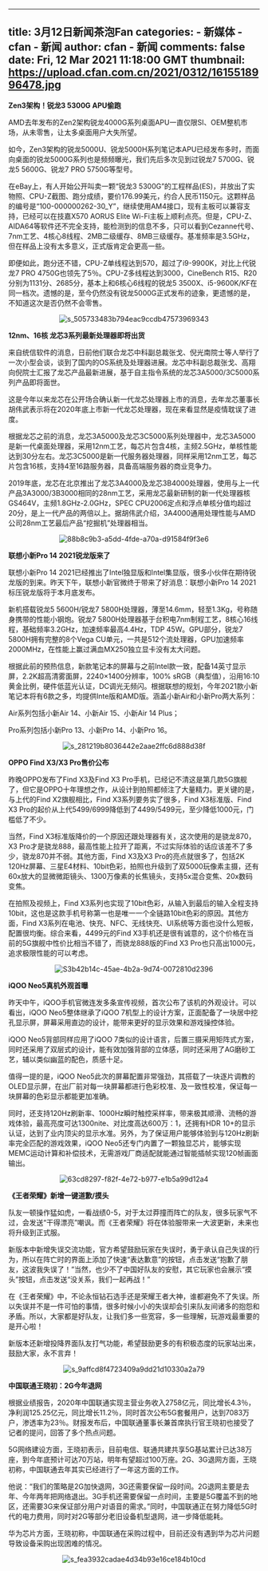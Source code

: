 
---
title: 3月12日新闻茶泡Fan
categories: 
    - 新媒体
    - cfan - 新闻
author: cfan - 新闻
comments: false
date: Fri, 12 Mar 2021 11:18:00 GMT
thumbnail: https://upload.cfan.com.cn/2021/0312/1615518996478.jpg
---

<div>   
<p><strong>Zen3架构！锐龙3 5300G APU偷跑</strong></p>
<p>AMD去年发布的Zen2架构锐龙4000G系列桌面APU一直仅限SI、OEM整机市场，从未零售，让太多桌面用户大失所望。</p>
<p>如今，Zen3架构的锐龙5000U、锐龙5000H系列笔记本APU已经发布多时，而面向桌面的锐龙5000G系列也是频频曝光，我们先后多次见到过锐龙7 5700G、锐龙5 5600G、锐龙7 PRO 5750G等型号。</p>
<p>在eBay上，有人开始公开叫卖一颗“锐龙3 5300G”的工程样品(ES)，并放出了实物照、CPU-Z截图、跑分成绩，要价176.99美元，约合人民币1150元。这颗样品的编号是“100-000000262-30_Y”，继续使用AM4接口，现有主板可以兼容支持，已经可以在技嘉X570 AORUS Elite Wi-Fi主板上顺利点亮。但是，CPU-Z、AIDA64等软件还不完全支持，能检测到的信息不多，只可以看到Cezanne代号、7nm工艺、4核心8线程、2MB二级缓存、8MB三级缓存。基准频率是3.5GHz，但在样品上没有太多意义，正式版肯定会更高一些。</p>
<p>即便如此，跑分还不错，CPU-Z单线程达到570，超过了i9-9900K，对比上代锐龙7 PRO 4750G也领先了5％。CPU-Z多线程达到3000，CineBench R15、R20分别为1131分、2685分，基本上和6核心6线程的锐龙5 3500X、i5-9600K/KF在同一档次。遗憾的是，至今仍然没有锐龙5000G正式发布的迹象，更遗憾的是，不知道这次是否仍然不会零售。</p>
<p style="text-align: center; text-indent: 0;"><img src="https://upload.cfan.com.cn/2021/0312/1615518996478.jpg" border="0" alt="s_505733483b794eac9ccdb47573969343" referrerpolicy="no-referrer"></p>
<p><strong>12nm、16核 龙芯3系列最新处理器即将出货</strong></p>
<p>来自统信软件的消息，日前他们联合龙芯中科副总裁张戈、倪光南院士等人举行了一次小型会谈，谈到了国内的OS系统及处理器进展。龙芯中科副总裁张戈、高翔向倪院士汇报了龙芯产品最新进展，基于自主指令系统的龙芯3A5000/3C5000系列产品即将面世。</p>
<p>这是今年以来龙芯在公开场合确认新一代龙芯处理器上市的消息，去年龙芯董事长胡伟武表示将在2020年底上市新一代龙芯处理器，现在来看显然是疫情耽误了进度。</p>
<p>根据龙芯之前的消息，龙芯3A5000及龙芯3C5000系列处理器中，龙芯3A5000是新一代桌面处理器，采用12nm工艺，每芯片包含4核，主频2.5GHz，单核性能达到30分左右。龙芯3C5000是新一代服务器处理器，同样采用12nm工艺，每芯片包含16核，支持4至16路服务器，具备高端服务器的商业竞争力。</p>
<p>2019年底，龙芯在北京推出了龙芯3A4000及龙芯3B4000处理器，使用与上一代产品3A3000/3B3000相同的28nm工艺，采用龙芯最新研制的新一代处理器核GS464V，主频1.8GHz-2.0GHz，SPEC CPU2006定点和浮点单核分值均超过20分，是上一代产品的两倍以上。据胡伟武介绍，3A4000通用处理性能与AMD公司28nm工艺最后产品“挖掘机”处理器相当。</p>
<p style="text-align: center; text-indent: 0;"><img src="https://upload.cfan.com.cn/2021/0312/1615519010425.jpg" border="0" alt="88b8c9b3-a5dd-4fde-a70a-d91584f9f3e6" referrerpolicy="no-referrer"></p>
<p><strong>联想小新Pro 14 2021锐龙版来了</strong></p>
<p>联想小新Pro 14 2021已经推出了Intel独显版和Intel集显版，很多小伙伴在期待锐龙版的到来。昨天下午，联想小新官微终于带来了好消息：联想小新Pro 14 2021标压锐龙版将于本月底发布。</p>
<p>新机搭载锐龙5 5600H/锐龙7 5800H处理器，薄至14.6mm，轻至1.3Kg，号称随身携带的性能小钢炮。锐龙7 5800H处理器基于台积电7nm制程工艺，8核心16线程，基础频率3.2GHz，加速频率最高4.4Hz，TDP 45W。GPU部分，锐龙7 5800H拥有完整的8个Vega CU单元，一共是512个流处理器，GPU加速频率2000MHz，在性能上赢过满血MX250独立显卡没有太大问题。</p>
<p>根据此前的预热信息，新款笔记本的屏幕与之前Intel款一致，配备14英寸显示屏，2.2K超高清雾面屏，2240×1400分辨率，100% sRGB（典型值），沿用16:10黄金比例，硬件低蓝光认证，DC调光无频闪。根据联想的规划，今年2021款小新笔记本将有6款之多，均提供Inte版和AMD版。涵盖小新Air和小新Pro两大系列：</p>
<p>Air系列包括小新Air 14、小新Air 15、小新Air 14 Plus；</p>
<p>Pro系列包括小新Pro 13、小新Pro 14、小新Pro 16。</p>
<p style="text-align: center; text-indent: 0;"><img src="https://upload.cfan.com.cn/2021/0312/1615519020524.png" border="0" alt="s_281219b8036442e2aae2ffc6d888d38f" referrerpolicy="no-referrer"></p>
<p><strong>OPPO Find X3/X3 Pro售价公布</strong></p>
<p>昨晚OPPO发布了Find X3及Find X3 Pro手机，已经记不清这是第几款5G旗舰了，但它是OPPO十年理想之作，从设计到拍照都倾注了大量精力。更关键的是，与上代的Find X2旗舰相比，Find X3系列要务实了很多，Find X3标准版、Find X3 Pro的起价从上代5499/6999降低到了4499/5499元，至少降低1000元，门槛低了不少。</p>
<p>当然，Find X3标准版降价的一个原因还跟处理器有关，这次使用的是骁龙870，X3 Pro才是骁龙888，最高性能上拉开了距离，不过实际体验的话应该差不了多少，骁龙870并不弱。其他方面，Find X3及X3 Pro的亮点就很多了，包括2K 120Hz屏幕、三星E4材料、10bit色彩，拍照也升级到了双5000玩像素主摄，还有60x放大的显微微距镜头、1300万像素的长焦镜头，支持5x混合变焦、20x数码变焦。</p>
<p>在拍照及视频上，Find X3系列也实现了10bit色彩，从输入到最后的输入全程支持10bit，这也是这款手机号称第一也是唯一一个全链路10bit色彩的原因。其他方面，Find X3系列在电池、快充、NFC、无线快充、UI系统等方面也没什么短板，配置很均衡。综合来看，4499元的Find X3手机还是很有诚意的，这个价格在当前的5G旗舰中性价比相当不错了，而骁龙888版的Find X3 Pro也只高出1000元，追求极限性能的可以考虑。</p>
<p style="text-align: center; text-indent: 0;"><img src="https://upload.cfan.com.cn/2021/0312/1615519030981.png" border="0" alt="S3b42b14c-45ae-4b2a-9d74-0072810d2396" referrerpolicy="no-referrer"></p>
<p><strong>iQOO Neo5真机外观首曝</strong></p>
<p>昨天中午，iQOO手机官微连发多条宣传视频，首次公布了该机的外观设计。可以看出，iQOO Neo5整体继承了iQOO 7机型上的设计方案，正面配备了一块居中挖孔显示屏，屏幕采用直边的设计，能带来更好的显示效果和游戏操控体验。</p>
<p>iQOO Neo5背部同样应用了iQOO 7类似的设计语言，后置三摄采用矩阵式方案，同时还采用了双层式的设计，能有效加强背部的立体感，同时还采用了AG磨砂工艺，辅以类似幽蓝的配色，质感十足。</p>
<p>值得一提的是，iQOO Neo5此次的屏幕配置非常强劲，其搭载了一块逐片调教的OLED显示屏，在出厂前对每一块屏幕都进行色彩校准、及一致性校准，保证每一块屏幕的色彩显示都能更加准确。</p>
<p>同时，还支持120Hz刷新率、1000Hz瞬时触控采样率，带来极其顺滑、流畅的游戏体验，最高亮度可达1300nite、对比度高达600万：1，还拥有HDR 10+的显示认证，达到了业内顶尖的显示水准。<span style="text-indent: 2em;">另外，为了保证用户能够体验到与120Hz刷新率完全匹配的游戏效果，iQOO Neo5还专门内置了一颗独显芯片，能够实现MEMC运动计算和补偿技术，无需游戏厂商适配就能通过智能插帧实现120帧画面输出。</span></p>
<p style="text-align: center; text-indent: 0;"><img src="https://upload.cfan.com.cn/2021/0312/1615519039276.png" border="0" alt="63cd8297-f82f-4e72-b977-e1b5a99d12a4" referrerpolicy="no-referrer"></p>
<p><strong>《王者荣耀》新增一键道歉/摸头</strong></p>
<p>队友一顿操作猛如虎，一看战绩0-5，对于太过莽撞而阵亡的队友，很多玩家气不过，会发送“干得漂亮”嘲讽。而《王者荣耀》将在体验服带来一大波更新，未来也将升级到正式服。</p>
<p>新版本中新增失误交流功能，官方希望鼓励玩家在失误时，勇于承认自己失误的行为，所以在阵亡时的界面上添加了快速“表达歉意”的按钮，点击发送“抱歉了朋友，这波我失误了！”当然，也少不了中国好队友的安慰，其它玩家也会展示“摸头”按钮，点击发送“没关系，我们一起再战！”</p>
<p>在《王者荣耀》中，不论永恒钻石选手还是荣耀王者大神，谁都避免不了失误。所以失误并不是一件可怕的事情，很多时候小小的失误却会引来队友间诸多的抱怨和矛盾。所以，大家都是好队友，让我们多一些宽容，多一些理解，玩游戏最重要的是开心啦！</p>
<p>新版本还新增投降界面队友打气功能，希望鼓励更多的有积极态度的玩家站出来，鼓励大家，永不言弃！</p>
<p style="text-align: center; text-indent: 0;"><img src="https://upload.cfan.com.cn/2021/0312/1615519048319.png" border="0" alt="s_9affcd8f4723409a9dd21d10330a2a79" referrerpolicy="no-referrer"></p>
<p><strong>中国联通王晓初：2G今年退网</strong></p>
<p>根据业绩报告，2020年中国联通实现主营业务收入2758亿元，同比增长4.3％，净利润125.25亿元，同比增长11.2％，同时首次公布5G套餐用户，达到7083万户，渗透率为23％。财报发布后，中国联通董事长兼首席执行官王晓初也接受了记者的提问，回答了多个热点问题。</p>
<p>5G网络建设方面，王晓初表示，目前电信、联通共建共享5G基站累计已达38万座，到今年底预计可达70万站，明年有望超过100万座。2G、3G退网方面，王晓初称，中国联通去年其实已经进行了一年这方面的工作。</p>
<p>他说：“我们的策略是2G加快退网，3G还需要保留一段时间。2G退网主要是去年、今年两年把网络退出。3G手机还需要保留一点时间，主要是5G覆盖不到的地区，还需要3G来保证部分用户对语音的需求。”同时，中国联通正在努力降低5G时代的电力费用，同时对2G等部分老旧设备机型退网，进一步降低能耗。</p>
<p>华为芯片方面，王晓初称，中国联通在采购过程中，目前还没有遇到华为芯片问题导致设备采购出现困难的情况。</p>
<p style="text-align: center; text-indent: 0;"><img src="https://upload.cfan.com.cn/2021/0312/1615519058324.jpg" border="0" alt="s_fea3932cadae4d34b93e16ce184b10cd" referrerpolicy="no-referrer"></p>　  
</div>
            